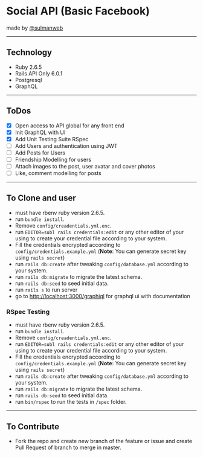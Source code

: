 # Social API (Basic Facebook)

made by [@sulmanweb](https://twitter.com/sulmanweb)

---

## Technology
- Ruby 2.6.5
- Rails API Only 6.0.1
- Postgresql
- GraphQL

---

## ToDos

- [x] Open access to API global for any front end
- [x] Init GraphQL with UI
- [x] Add Unit Testing Suite RSpec
- [ ] Add Users and authentication using JWT
- [ ] Add Posts for Users
- [ ] Friendship Modelling for users
- [ ] Attach images to the post, user avatar and cover photos
- [ ] Like, comment modelling for posts

---

## To Clone and user

- must have rbenv ruby version 2.6.5.
- run `bundle install`.
- Remove `config/creadentials.yml.enc`.
- run `EDITOR=subl rails credentials:edit` or any other editor of your using to create your credential file according to your system.
- Fill the credentials encrypted according to `config/credentials.example.yml` (**Note**: You can generate secret key using `rails secret`)
- run `rails db:create` after tweaking `config/database.yml` according to your system.
- run `rails db:migrate` to migrate the latest schema.
- run `rails db:seed` to seed initial data.
- run `rails s` to run server
- go to [http://localhost:3000/graphiql](http://localhost:3000/graphiql) for graphql ui with documentation

### RSpec Testing

- must have rbenv ruby version 2.6.5.
- run `bundle install`.
- Remove `config/creadentials.yml.enc`.
- run `EDITOR=subl rails credentials:edit` or any other editor of your using to create your credential file according to your system.
- Fill the credentials encrypted according to `config/credentials.example.yml` (**Note**: You can generate secret key using `rails secret`)
- run `rails db:create` after tweaking `config/database.yml` according to your system.
- run `rails db:migrate` to migrate the latest schema.
- run `rails db:seed` to seed initial data.
- run `bin/rspec` to run the tests in `/spec` folder.

---

## To Contribute

- Fork the repo and create new branch of the feature or issue and create Pull Request of branch to merge in master.